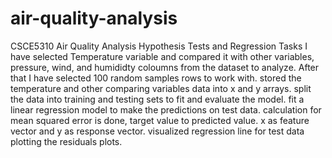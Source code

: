 # air-quality-analysis
CSCE5310 Air Quality Analysis Hypothesis Tests and Regression Tasks
I have selected Temperature variable and compared it with other variables, pressure, wind, and humididty coloumns from the dataset to analyze.
After that I have selected 100 random samples rows to work with.
stored the temperature and other comparing variables data into x and y arrays.
split the data into training and testing sets to fit and evaluate the model.
fit a linear regression model to make the predictions on test data.
calculation for mean squared error is done, target value to predicted value. x as feature vector and y as response vector.
visualized regression line for test data
plotting the residuals plots.

